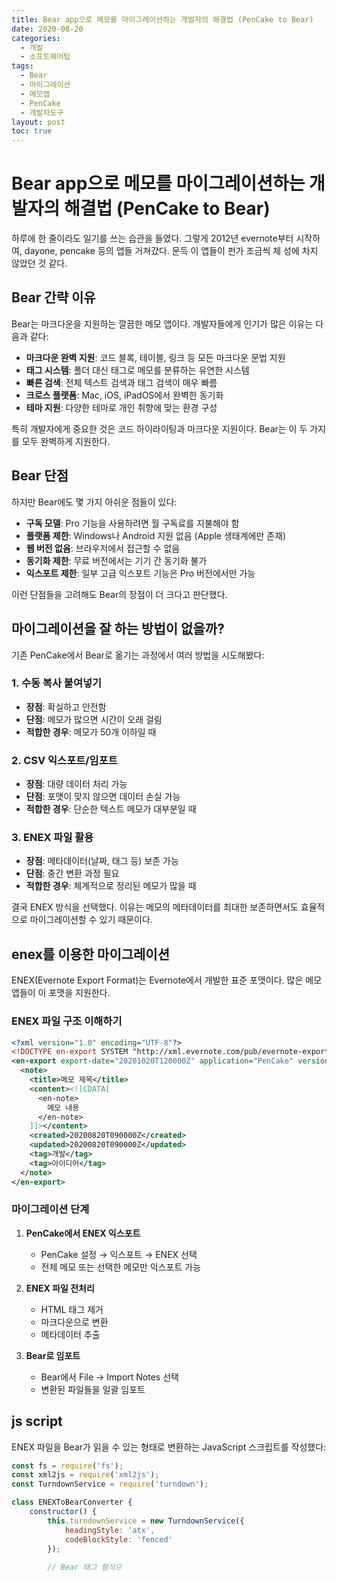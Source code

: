 ```yaml
---
title: Bear app으로 메모를 마이그레이션하는 개발자의 해결법 (PenCake to Bear)
date: 2020-08-20
categories:
  - 개발
  - 소프트웨어팁
tags:
  - Bear
  - 마이그레이션
  - 메모앱
  - PenCake
  - 개발자도구
layout: post
toc: true
---
```


# Bear app으로 메모를 마이그레이션하는 개발자의 해결법 (PenCake to Bear)

하루에 한 줄이라도 일기를 쓰는 습관을 들였다. 그렇게 2012년 evernote부터 시작하여, dayone, pencake 등의 앱들 거쳐갔다. 문득 이 앱들이 펀가 조금씩 체 성에 차지 않았던 것 같다.

## Bear 간략 이유

Bear는 마크다운을 지원하는 깔끔한 메모 앱이다. 개발자들에게 인기가 많은 이유는 다음과 같다:

- **마크다운 완벽 지원**: 코드 블록, 테이블, 링크 등 모든 마크다운 문법 지원
- **태그 시스템**: 폴더 대신 태그로 메모를 분류하는 유연한 시스템
- **빠른 검색**: 전체 텍스트 검색과 태그 검색이 매우 빠름
- **크로스 플랫폼**: Mac, iOS, iPadOS에서 완벽한 동기화
- **테마 지원**: 다양한 테마로 개인 취향에 맞는 환경 구성

특히 개발자에게 중요한 것은 코드 하이라이팅과 마크다운 지원이다. Bear는 이 두 가지를 모두 완벽하게 지원한다.

## Bear 단점

하지만 Bear에도 몇 가지 아쉬운 점들이 있다:

- **구독 모델**: Pro 기능을 사용하려면 월 구독료를 지불해야 함
- **플랫폼 제한**: Windows나 Android 지원 없음 (Apple 생태계에만 존재)
- **웹 버전 없음**: 브라우저에서 접근할 수 없음
- **동기화 제한**: 무료 버전에서는 기기 간 동기화 불가
- **익스포트 제한**: 일부 고급 익스포트 기능은 Pro 버전에서만 가능

이런 단점들을 고려해도 Bear의 장점이 더 크다고 판단했다.

## 마이그레이션을 잘 하는 방법이 없을까?

기존 PenCake에서 Bear로 옮기는 과정에서 여러 방법을 시도해봤다:

### 1. 수동 복사 붙여넣기
- **장점**: 확실하고 안전함
- **단점**: 메모가 많으면 시간이 오래 걸림
- **적합한 경우**: 메모가 50개 이하일 때

### 2. CSV 익스포트/임포트
- **장점**: 대량 데이터 처리 가능
- **단점**: 포맷이 맞지 않으면 데이터 손실 가능
- **적합한 경우**: 단순한 텍스트 메모가 대부분일 때

### 3. ENEX 파일 활용
- **장점**: 메타데이터(날짜, 태그 등) 보존 가능
- **단점**: 중간 변환 과정 필요
- **적합한 경우**: 체계적으로 정리된 메모가 많을 때

결국 ENEX 방식을 선택했다. 이유는 메모의 메타데이터를 최대한 보존하면서도 효율적으로 마이그레이션할 수 있기 때문이다.

## enex를 이용한 마이그레이션

ENEX(Evernote Export Format)는 Evernote에서 개발한 표준 포맷이다. 많은 메모 앱들이 이 포맷을 지원한다.

### ENEX 파일 구조 이해하기

```xml
<?xml version="1.0" encoding="UTF-8"?>
<!DOCTYPE en-export SYSTEM "http://xml.evernote.com/pub/evernote-export3.dtd">
<en-export export-date="20201020T120000Z" application="PenCake" version="1.0">
  <note>
    <title>메모 제목</title>
    <content><![CDATA[
      <en-note>
        메모 내용
      </en-note>
    ]]></content>
    <created>20200820T090000Z</created>
    <updated>20200820T090000Z</updated>
    <tag>개발</tag>
    <tag>아이디어</tag>
  </note>
</en-export>
```

### 마이그레이션 단계

1. **PenCake에서 ENEX 익스포트**
   - PenCake 설정 → 익스포트 → ENEX 선택
   - 전체 메모 또는 선택한 메모만 익스포트 가능

2. **ENEX 파일 전처리**
   - HTML 태그 제거
   - 마크다운으로 변환
   - 메타데이터 추출

3. **Bear로 임포트**
   - Bear에서 File → Import Notes 선택
   - 변환된 파일들을 일괄 임포트

## js script

ENEX 파일을 Bear가 읽을 수 있는 형태로 변환하는 JavaScript 스크립트를 작성했다:

```javascript
const fs = require('fs');
const xml2js = require('xml2js');
const TurndownService = require('turndown');

class ENEXToBearConverter {
    constructor() {
        this.turndownService = new TurndownService({
            headingStyle: 'atx',
            codeBlockStyle: 'fenced'
        });
        
        // Bear 태그 형식으